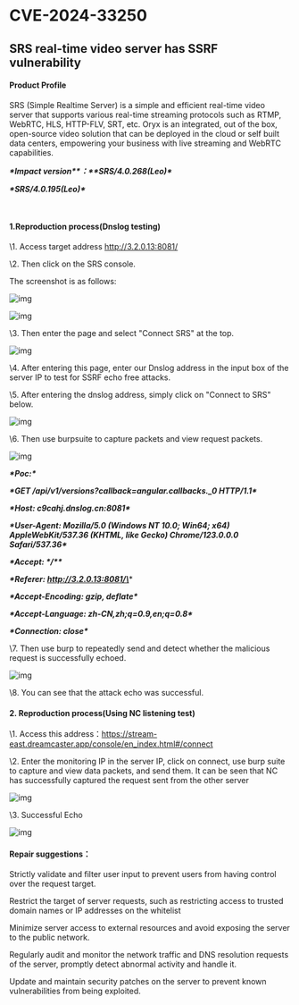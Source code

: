 # CVE-2024-33250



## **SRS real-time video server has SSRF vulnerability**

#### **Product Profile** 

SRS (Simple Realtime Server) is a simple and efficient real-time video server that supports various real-time streaming protocols such as RTMP, WebRTC, HLS, HTTP-FLV, SRT, etc. Oryx is an integrated, out of the box, open-source video solution that can be deployed in the cloud or self built data centers, empowering your business with live streaming and WebRTC capabilities.

 

***\*Impact version\*******\*：\*******\*SRS/4.0.268(Leo)\****

***\*SRS/4.0.195(Leo)\****

​        

#### **1.Reproduction process(Dnslog testing)**

\1. Access target address http://3.2.0.13:8081/

\2. Then click on the SRS console.

The screenshot is as follows:

 

![img](file:///C:\Users\17322\AppData\Local\Temp\ksohtml29528\wps9.jpg) 

![img](file:///C:\Users\17322\AppData\Local\Temp\ksohtml29528\wps10.jpg) 

\3. Then enter the page and select "Connect SRS" at the top.

![img](file:///C:\Users\17322\AppData\Local\Temp\ksohtml29528\wps11.jpg) 

\4. After entering this page, enter our Dnslog address in the input box of the server IP to test for SSRF echo free attacks.

 

\5. After entering the dnslog address, simply click on "Connect to SRS" below.

 

![img](file:///C:\Users\17322\AppData\Local\Temp\ksohtml29528\wps12.jpg) 

\6. Then use burpsuite to capture packets and view request packets.

![img](file:///C:\Users\17322\AppData\Local\Temp\ksohtml29528\wps13.jpg) 

 

***\*Poc:\****

***\*GET /api/v1/versions?callback=angular.callbacks._0 HTTP/1.1\****

***\*Host: c9cahj.dnslog.cn:8081\****

***\*User-Agent: Mozilla/5.0 (Windows NT 10.0; Win64; x64) AppleWebKit/537.36 (KHTML, like Gecko) Chrome/123.0.0.0 Safari/537.36\****

***\*Accept: \*/\*\****

***\*Referer: http://3.2.0.13:8081/\****

***\*Accept-Encoding: gzip, deflate\****

***\*Accept-Language: zh-CN,zh;q=0.9,en;q=0.8\****

***\*Connection: close\****

 

\7. Then use burp to repeatedly send and detect whether the malicious request is successfully echoed.

![img](file:///C:\Users\17322\AppData\Local\Temp\ksohtml29528\wps14.jpg) 

\8. You can see that the attack echo was successful.

 

 

#### 2. **Reproduction process(Using NC listening test)**

\1. Access this address：https://stream-east.dreamcaster.app/console/en_index.html#/connect

 

\2. Enter the monitoring IP in the server IP, click on connect, use burp suite to capture and view data packets, and send them. It can be seen that NC has successfully captured the request sent from the other server

![img](file:///C:\Users\17322\AppData\Local\Temp\ksohtml29528\wps15.jpg) 

 

\3. Successful Echo

 

![img](file:///C:\Users\17322\AppData\Local\Temp\ksohtml29528\wps16.jpg) 

 

 

#### **Repair suggestions：**

Strictly validate and filter user input to prevent users from having control over the request target.

 

Restrict the target of server requests, such as restricting access to trusted domain names or IP addresses on the whitelist

 

Minimize server access to external resources and avoid exposing the server to the public network.

 

Regularly audit and monitor the network traffic and DNS resolution requests of the server, promptly detect abnormal activity and handle it.

 

Update and maintain security patches on the server to prevent known vulnerabilities from being exploited.
